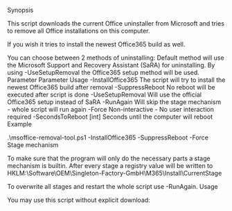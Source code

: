 Synopsis

This script downloads the current Office uninstaller from Microsoft and tries to remove all Office installations on this computer.

If you wish it tries to install the newest Office365 build as well.

You can choose between 2 methods of uninstalling:
Default method will use the Microsoft Support and Recovery Assistant (SaRA) for uninstalling.
By using -UseSetupRemoval the Office365 setup method will be used.
Parameter
Parameter 	Usage
-InstallOffice365 	The script will try to install the newest Office365 build after removal
-SuppressReboot 	No reboot will be executed after script is done
-UseSetupRemoval 	Will use the official Office365 setup instead of SaRA
-RunAgain 	Will skip the stage mechanism - whole script will run again
-Force 	Non-interactive - No user interaction required
-SecondsToReboot [int] 	Seconds until the computer will reboot
Example

.\msoffice-removal-tool.ps1 -InstallOffice365 -SuppressReboot -Force
Stage mechanism

To make sure that the program will only do the necessary parts a stage mechanism is builtin. After every stage a registry value will be written to HKLM:\Software\OEM\Singleton-Factory-GmbH\M365\Install\CurrentStage

To overwrite all stages and restart the whole script use -RunAgain.
Usage

You may use this script without explicit download:

